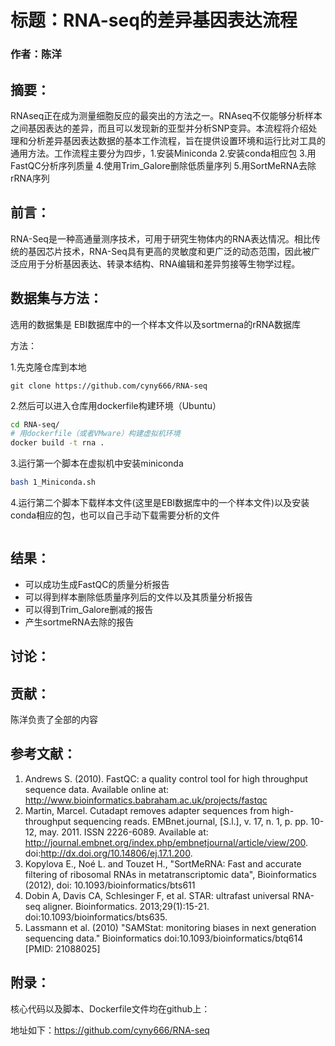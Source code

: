 # 标题：RNA-seq的差异基因表达流程

### 作者：陈洋

## 摘要：

RNAseq正在成为测量细胞反应的最突出的方法之一。RNAseq不仅能够分析样本之间基因表达的差异，而且可以发现新的亚型并分析SNP变异。本流程将介绍处理和分析差异基因表达数据的基本工作流程，旨在提供设置环境和运行比对工具的通用方法。工作流程主要分为四步，1.安装Miniconda  2.安装conda相应包 3.用FastQC分析序列质量 4.使用Trim_Galore删除低质量序列 5.用SortMeRNA去除rRNA序列

## 前言：

RNA-Seq是一种高通量测序技术，可用于研究生物体内的RNA表达情况。相比传统的基因芯片技术，RNA-Seq具有更高的灵敏度和更广泛的动态范围，因此被广泛应用于分析基因表达、转录本结构、RNA编辑和差异剪接等生物学过程。

## 数据集与方法：

选用的数据集是 EBI数据库中的一个样本文件以及sortmerna的rRNA数据库

方法：

1.先克隆仓库到本地

```shell
git clone https://github.com/cyny666/RNA-seq
```

2.然后可以进入仓库用dockerfile构建环境（Ubuntu）

```sh
cd RNA-seq/
# 用dockerfile（或者VMware）构建虚拟机环境
docker build -t rna .
```

3.运行第一个脚本在虚拟机中安装miniconda

```sh
bash 1_Miniconda.sh 
```

4.运行第二个脚本下载样本文件(这里是EBI数据库中的一个样本文件)以及安装conda相应的包，也可以自己手动下载需要分析的文件

```shell
```





## 结果：

* 可以成功生成FastQC的质量分析报告
* 可以得到样本删除低质量序列后的文件以及其质量分析报告
* 可以得到Trim_Galore删减的报告
* 产生sortmeRNA去除的报告

## 讨论：

## 贡献：

陈洋负责了全部的内容

## 参考文献：

1. Andrews S. (2010). FastQC: a quality control tool for high throughput sequence data. Available online at: http://www.bioinformatics.babraham.ac.uk/projects/fastqc
2. Martin, Marcel. Cutadapt removes adapter sequences from high-throughput sequencing reads. EMBnet.journal, [S.l.], v. 17, n. 1, p. pp. 10-12, may. 2011. ISSN 2226-6089. Available at: http://journal.embnet.org/index.php/embnetjournal/article/view/200. doi:http://dx.doi.org/10.14806/ej.17.1.200.
3. Kopylova E., Noé L. and Touzet H., "SortMeRNA: Fast and accurate filtering of ribosomal RNAs in metatranscriptomic data", Bioinformatics (2012), doi: 10.1093/bioinformatics/bts611
4. Dobin A, Davis CA, Schlesinger F, et al. STAR: ultrafast universal RNA-seq aligner. Bioinformatics. 2013;29(1):15-21. doi:10.1093/bioinformatics/bts635.
5. Lassmann et al. (2010) "SAMStat: monitoring biases in next generation sequencing data." Bioinformatics doi:10.1093/bioinformatics/btq614 [PMID: 21088025]



## 附录：

核心代码以及脚本、Dockerfile文件均在github上：

地址如下：https://github.com/cyny666/RNA-seq







